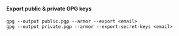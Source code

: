 #### Export public & private GPG keys
```
gpg --output public.pgp --armor --export <email>
gpg --output private.pgp --armor --export-secret-keys <email>
```